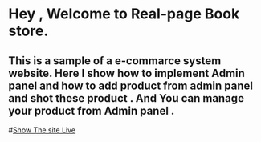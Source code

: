 # Hey , Welcome to Real-page Book store.
## This is a sample of a e-commarce system website. Here I show how to implement Admin panel and how to add product from admin panel and shot these product . And You can manage your product from Admin panel .

#[Show The site Live](https://real-book-sn.web.app/)